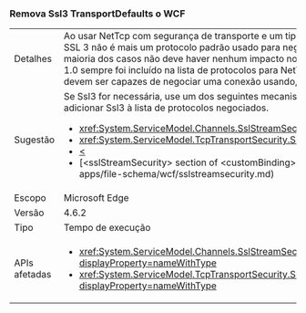 ### <a name="remove-ssl3-from-the-wcf-transportdefaults"></a>Remova Ssl3 TransportDefaults o WCF

|   |   |
|---|---|
|Detalhes|Ao usar NetTcp com segurança de transporte e um tipo de credencial de certificado, o SSL 3 não é mais um protocolo padrão usado para negociar uma conexão segura. Na maioria dos casos não deve haver nenhum impacto nos aplicativos existentes como TLS 1.0 sempre foi incluído na lista de protocolos para NetTcp. Todos os clientes existentes devem ser capazes de negociar uma conexão usando, no mínimo, o TLS 1.0.|
|Sugestão|Se Ssl3 for necessária, use um dos seguintes mecanismos de configuração para adicionar Ssl3 à lista de protocolos negociados.<ul><li><xref:System.ServiceModel.Channels.SslStreamSecurityBindingElement.SslProtocols></li><li><xref:System.ServiceModel.TcpTransportSecurity.SslProtocols></li><li>[<](~/docs/framework/configure-apps/file-schema/wcf/transport-of-nettcpbinding.md)</li><li>[&lt;sslStreamSecurity&gt; section of &lt;customBinding&gt;]~/docs/framework/configure-apps/file-schema/wcf/sslstreamsecurity.md)</li></ul>|
|Escopo|Microsoft Edge|
|Versão|4.6.2|
|Tipo|Tempo de execução|
|APIs afetadas|<ul><li><xref:System.ServiceModel.Channels.SslStreamSecurityBindingElement.SslProtocols?displayProperty=nameWithType></li><li><xref:System.ServiceModel.TcpTransportSecurity.SslProtocols?displayProperty=nameWithType></li></ul>|

